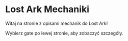 # Lost Ark Mechaniki

Witaj na stronie z opisami mechanik do Lost Ark!

Wybierz gate po lewej stronie, aby zobaczyć szczegóły.